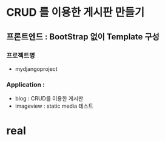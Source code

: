 # CRUD 를 이용한 게시판 만들기
## 프론트엔드 : BootStrap 없이 Template 구성

### 프로젝트명
- mydjangoproject

### Application :
- blog : CRUD를 이용한 게시판
- imageview : static media 테스트
# real
